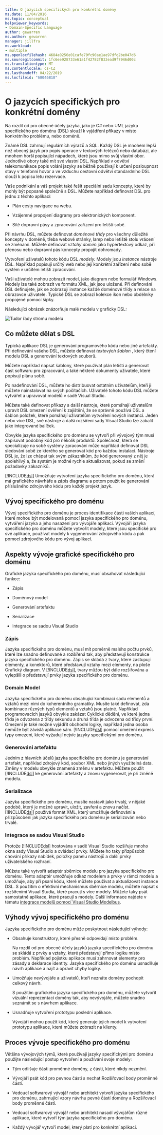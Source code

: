 ```yaml
---
title: O jazycích specifických pro konkrétní domény
ms.date: 11/04/2016
ms.topic: conceptual
helpviewer_keywords:
- Domain-Specific Language
author: gewarren
ms.author: gewarren
manager: jillfra
ms.workload:
- multiple
ms.openlocfilehash: 4684a0256e01cafe79fc90ae1ae97dfc2be047d6
ms.sourcegitcommit: 1fc6ee928733e61a1f42782f832ead9f7946d00c
ms.translationtype: MT
ms.contentlocale: cs-CZ
ms.lasthandoff: 04/22/2019
ms.locfileid: "60046818"
---
```

# <a name="about-domain-specific-languages"></a>O jazycích specifických pro konkrétní domény

Na rozdíl od pro obecné účely jazyka, jako je C# nebo UML jazyka specifického pro doménu (DSL) slouží k vyjádření příkazy v místo konkrétního problému, nebo doméně.

Známé DSL zahrnují regulárních výrazů a SQL. Každý DSL je mnohem lepší než obecný jazyk pro popis operace v textových řetězců nebo databázi, ale mnohem horší popisující nápadech, které jsou mimo svůj vlastní obor. Jednotlivé obory také mít své vlastní DSL. Například v odvětví telekomunikace popis volání jazyky se běžně používají k určení posloupnost stavy v telefonní hovor a ve vzduchu cestovní odvětví standardního DSL slouží k popisu letu rezervace.

Vaše podnikání a váš projekt také řešit speciální sadu koncepty, které by mohly být popsané společně s DSL. Můžete například definovat DSL pro jednu z těchto aplikací:

- Plán cesty navigace na webu.

- Vzájemné propojení diagramy pro elektronických komponent.

- Sítě dopravní pásy a zpracování zařízení pro letišti sobě.

Při návrhu DSL, můžete definovat *doménové třídy* pro všechny důležité koncepty v doméně, třeba webové stránky, lamp nebo letiště stolu vrácení se změnami. Můžete definovat *vztahy domén* jako hypertextový odkaz, při přenosu nebo dopravní pás koncepty propojit dohromady.

Vytvoření uživatelů tohoto kódu DSL *modely.* Modely jsou *instance* nástroje DSL. Například popisují určitý web nebo její konkrétní zařízení nebo sobě systém v určitém letišti zpracování.

Vaši uživatelé mohou zobrazit model, jako diagram nebo formulář Windows. Modely lze také zobrazit ve formátu XML, jak jsou uložené. Při definování DSL definujete, jak se zobrazují instance každé doménové třídy a relace na obrazovce uživatele. Typické DSL se zobrazí kolekce ikon nebo obdélníky propojené pomocí šipky.

Následující obrázek znázorňuje malé modelu v graficky DSL:

![Tudor řady stromu modelu](../modeling/media/tudor_familytreemodel.png)

## <a name="what-you-can-do-with-dsls"></a>Co můžete dělat s DSL

Typická aplikace DSL je generování programového kódu nebo jiné artefakty. Při definování vašeho DSL, můžete definovat *textových šablon* , který čtení modelu DSL a generování textových souborů.

Můžete například napsat šablony, které používat plán letišti a generovat část softwaru pro zpracování, a také některé dokumenty uživatele, které popisují plánu sobě.

Po nadefinování DSL, můžete ho distribuovat ostatním uživatelům, kteří ji můžete nainstalovat na svých počítačích. Uživatelé tohoto kódu DSL můžete vytvářet a upravovat modelů v sadě Visual Studio.

Můžete také definovat příkazy a další nástroje, které pomáhají uživatelům upravit DSL omezení ověření k zajištění, že se správně používá DSL a šablon položek, které pomáhají uživatelům vytvoření nových instancí. Jeden nebo více DSL, své nástroje a další rozšíření sady Visual Studio lze zabalit jako integrované balíček.

Obvykle jazyka specifického pro doménu se vytvoří při vývojový tým musí zapisovat podobný kód pro několik produktů. Společnost, která se specializuje na sobě systémy zpracování může například definovat DSL sledování sobě ze kterého se generovat kód pro každou instalaci. Nástroje DSL je, že lze chápat tak svým zákazníkům, že kód generovaný z něj je spolehlivý a, že systém je možné rychle aktualizovat, pokud se změní požadavky zákazníků.

[!INCLUDE[dsl](../modeling/includes/dsl_md.md)] Umožňuje vytvoření jazyka specifického pro doménu, která má grafického návrháře a zápis diagramu a potom použít ke generování příslušného zdrojového kódu pro každý projekt jazyk.

## <a name="domain-specific-development"></a>Vývoj specifického pro doménu

Vývoj specifického pro doménu je proces identifikace části vašich aplikací, které mohou být modelovaná pomocí jazyka specifického pro doménu, vytváření jazyka a jeho nasazení pro vývojáře aplikací. Vývojáři jazyka specifického pro doménu můžete vytvořit modely, které jsou specifické pro své aplikace, používat modely k vygenerování zdrojového kódu a pak pomocí zdrojového kódu pro vývoj aplikací.

## <a name="aspects-of-graphical-domain-specific-development"></a>Aspekty vývoje grafické specifického pro doménu

Grafické jazyka specifického pro doménu, musí obsahovat následující funkce:

- Zápis

- Doménový model

- Generování artefaktu

- Serializace

- Integrace se sadou Visual Studio

### <a name="notation"></a>Zápis

Jazyka specifického pro doménu, musí mít poměrně malého počtu prvků, které lze snadno definované a rozšířená tak, aby představují konstrukce jazyka specifického pro doménu. Zápis se skládá z tvary, které zastupují elementy, a konektorů, které představují vztahy mezi elementy, na ploše Grafický diagram. V [!INCLUDE[dsl](../modeling/includes/dsl_md.md)], tvary můžou být dále rozšiřována a vylepšili o představují prvky jazyka specifického pro doménu.

### <a name="domain-model"></a>Domain Model

Jazyka specifického pro doménu obsahující kombinaci sadu elementů a vztahů mezi nimi do koherentního gramatiky. Musíte také definovat, zda kombinace různých typů elementů a vztahů jsou platné. Například programovacích jazyků obvykle zakázat Cyklické dědění, ve které jedna třída je odvozena z třídy sekundu a druhá třída je odvozena od třídy první. Omezení je také možné vyjádřit obchodní logiky, například jedna osoba nemůže být závislá aplikace sám. [!INCLUDE[dsl](../modeling/includes/dsl_md.md)] pomocí omezení express typy omezení, které vyžadují nejvíc jazyky specifickými pro doménu.

### <a name="artifact-generation"></a>Generování artefaktu

Jedním z hlavních účelů jazyka specifického pro doménu je generování artefakt, například zdrojový kód, soubor XML nebo jiných využitelná data. Změny v modelu obvykle znamená změnu v artefaktu. Můžete použít [!INCLUDE[dsl](../modeling/includes/dsl_md.md)] ke generování artefakty a znovu vygenerovat, je při změně modelu.

### <a name="serialization"></a>Serializace

Jazyka specifického pro doménu, musíte nastavit jako trvalý, v nějaké podobě, který je možné upravit, uložit, zavření a znovu načíst. [!INCLUDE[dsl](../modeling/includes/dsl_md.md)] používá formát XML, který umožňuje definování a přizpůsobení jak jazyka specifického pro doménu je serializován nebo trvalé.

### <a name="integration-with-visual-studio"></a>Integrace se sadou Visual Studio

Protože [!INCLUDE[dsl](../modeling/includes/dsl_md.md)] hostována v sadě Visual Studio rozšiřuje mnoho okna sady Visual Studio a ovládací prvky. Můžete ho taky přizpůsobit chování příkazy nabídek, položky panelu nástrojů a další prvky uživatelského rozhraní.

Můžete také vytvořit adaptér sběrnice modelu pro jazyka specifického pro doménu. Tento adaptér umožňuje odkaz modelem a prvky v rámci modelu a umožňuje, aby při psaní kódu, které můžete používat a aktualizovat instance DSL. S použitím o efektivní mechanismus sběrnice modelu, můžete napsat s rozšířeními Visual Studia, které pracují s více modely. Můžete taky psát samostatné aplikace, které pracují s modely. Další informace najdete v tématu [integrace modelů pomocí Visual Studio Modelbus](../modeling/integrating-models-by-using-visual-studio-modelbus.md).

## <a name="benefits-of-domain-specific-development"></a>Výhody vývoj specifického pro doménu

Jazyka specifického pro doménu může poskytnout následující výhody:

- Obsahuje konstruktory, které přesně odpovídají místo problém.

     Na rozdíl od pro obecné účely jazyků jazyka specifického pro doménu se skládá z prvky a vztahy, které představují přímo logiku místo problém. Například pojistku aplikace musí zahrnovat elementy pro zásady a deklarace identity. Jazyka specifického pro doménu usnadňuje návrh aplikace a najít a opravit chyby logiky.

- Umožňuje nevývojáře a uživatelů, kteří neznáte domény pochopit celkový návrh.

     S použitím grafického jazyka specifického pro doménu, můžete vytvořit vizuální reprezentaci domény tak, aby nevývojáře, můžete snadno seznámit se s návrhem aplikace.

- Usnadňuje vytvoření prototypu poslední aplikace.

     Vývojáři mohou použít kód, který generuje jejich model k vytvoření prototypu aplikace, která můžete zobrazit na klienty.

## <a name="the-process-of-domain-specific-development"></a>Proces vývoje specifického pro doménu

Většina vývojových týmů, které používají jazyky specifickými pro doménu použijte následující postup vytvoření a používání svoje modely:

- Tým odlišuje části proměnné domény, z části, které nikdy nezmění.

- Vývojáři psát kód pro pevnou části a nechat Rozšiřovací body proměnné částí.

- Vedoucí softwarový vývojář nebo architekt vytvoří jazyka specifického pro doménu, zahrnující vzory návrhu pevné částí domény a Rozšiřovací body proměnné částí.

- Vedoucí softwarový vývojář nebo architekt nasadí vývojářům různé aplikace, které vytvoří tým jazyka specifického pro doménu.

- Každý vývojář vytvoří model, který platí pro konkrétní aplikaci.